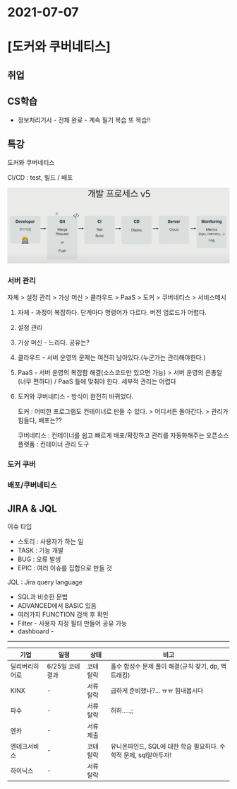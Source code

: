 # 2021-07-07

# [도커와 쿠버네티스]

## 취업



## CS학습

- 정보처리기사 - 전체 완료 - 계속 필기 복습 또 복습!!

## 특강 

도커와 쿠버네티스

CI/CD : test, 빌드  / 배포

![image-20210707101459509](2021-07-07[도커_쿠버네티스].assets/image-20210707101459509.png)

### 서버 관리

자체 > 설정 관리 > 가상 머신 > 클라우드 > PaaS > 도커 > 쿠버네티스 > 서비스메시

1. 자체 - 과정이 복잡하다. 단계마다 명령어가 다르다. 버전 업로드가 어렵다.

2. 설정 관리

3. 가상 머신 - 느리다. 공유는?

4. 클라우드 - 서버 운영의 문제는 여전히 남아있다.(누군가는 관리해야한다.)

5. PaaS - 서버 운영의 복잡함 해결(소스코드만 있으면 가능) > 서버 운영의 은총알(너무 편하다) / PaaS 틀에 맞춰야 한다. 세부적 관리는 어렵다

6. 도커와 쿠버네티스 - 방식이 완전히 바뀌었다.

   도커 : 어떠한 프로그램도 컨테이너로 만들 수 있다. > 어디서든 돌아간다. > 관리가 힘들다, 배포는??

   쿠버네티스 : 컨테이너를 쉽고 빠르게 배포/확장하고 관리를 자동화해주는 오픈소스 플랫폼 : 컨테이너 관리 도구

### 도커 쿠버

### 배포/쿠버네티스



## JIRA & JQL

이슈 타입

- 스토리 : 사용자가 하는 일
- TASK : 기능 개발
- BUG : 오류 발생
- EPIC : 여러 이슈를 집합으로 만들 것

JQL : Jira query language

- SQL과 비슷한 문법
- ADVANCED에서 BASIC 있음
- 여러가지 FUNCTION 검색 후 확인
- Filter - 사용자 지정 필터 만들어 공유 가능
- dashboard - 





----------------------------------------------------------------------------------------------------------------------------------------------------------------------------------------------------------------------------


| 기업           | 일정             | 상태      | 비고                                                         |
| -------------- | ---------------- | --------- | ------------------------------------------------------------ |
| 딜리버리히어로 | 6/25일 코테 결과 | 코테 탈락 | 홀수 합성수 문제 풀이 해결(규칙 찾기, dp, 백트래킹)          |
| KINX           | -                | 서류 탈락 | 급하게 준비했나?... ㅠㅠ 힘내봅시다                          |
| 파수           | -                | 서류 탈락 | 허허.....;;                                                  |
| 엔카           | -                | 서류 제출 |                                                              |
| 엔테크서비스   | -                | 코테 탈락 | 유니온파인드, SQL에 대한 학습 필요하다. 수학적 문제, sql알아두자! |
| 하이닉스       | -                | 서류 탈락 |                                                              |






